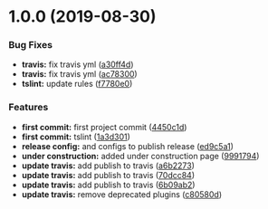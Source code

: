 # 1.0.0 (2019-08-30)


### Bug Fixes

* **travis:** fix travis yml ([a30ff4d](https://github.com/vanishdark/resumePage/commit/a30ff4d))
* **travis:** fix travis yml ([ac78300](https://github.com/vanishdark/resumePage/commit/ac78300))
* **tslint:** update rules ([f7780e0](https://github.com/vanishdark/resumePage/commit/f7780e0))


### Features

* **first commit:** first project commit ([4450c1d](https://github.com/vanishdark/resumePage/commit/4450c1d))
* **first commit:** tslint ([1a3d301](https://github.com/vanishdark/resumePage/commit/1a3d301))
* **release config:** and configs to publish release ([ed9c5a1](https://github.com/vanishdark/resumePage/commit/ed9c5a1))
* **under construction:** added under construction page ([9991794](https://github.com/vanishdark/resumePage/commit/9991794))
* **update travis:** add publish to travis ([a6b2273](https://github.com/vanishdark/resumePage/commit/a6b2273))
* **update travis:** add publish to travis ([70dcc84](https://github.com/vanishdark/resumePage/commit/70dcc84))
* **update travis:** add publish to travis ([6b09ab2](https://github.com/vanishdark/resumePage/commit/6b09ab2))
* **update travis:** remove deprecated plugins ([c80580d](https://github.com/vanishdark/resumePage/commit/c80580d))
